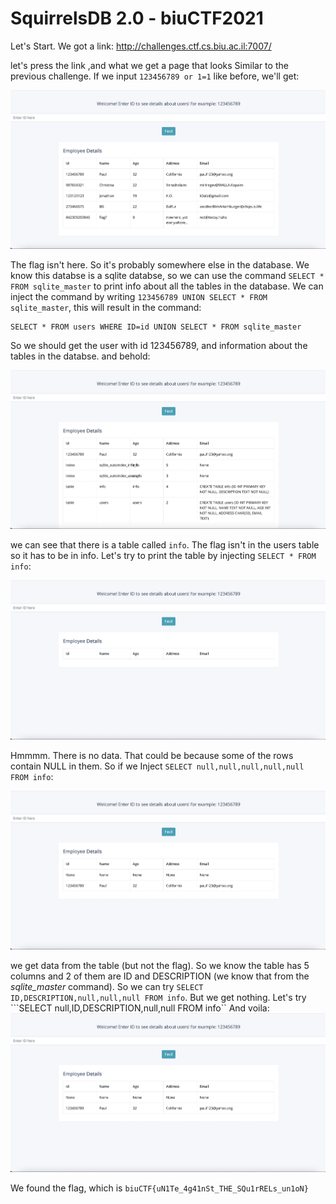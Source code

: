 # SquirrelsDB 2.0 - biuCTF2021

Let's Start. We got a link: http://challenges.ctf.cs.biu.ac.il:7007/

let's press the link ,and what we get a page that looks
Similar to the previous challenge. If we input ```123456789 or 1=1``` like before, we'll get:

![Screenshot](1.png) 

The flag isn't here. So it's probably somewhere else in the database. We know this databse is a sqlite databse, so we 
can use the command ```SELECT * FROM sqlite_master``` to print info about all the tables in the database. 
We can inject the command by writing ```123456789 UNION SELECT * FROM sqlite_master```, this will result in the command:
```
SELECT * FROM users WHERE ID=id UNION SELECT * FROM sqlite_master
```
So we should get the user with id 123456789, and information about the tables in the databse. and behold:

![Screenshot](2.png) 

we can see that there is a table called ```info```. The flag isn't in the users table so it has to be in info.
Let's try to print the table by injecting ```SELECT * FROM info```:

![Screenshot](3.png) 

Hmmmm. There is no data. That could be because some of the rows contain NULL in them.
So if we Inject ```SELECT null,null,null,null,null FROM info```:

![Screenshot](4.png) 

we get data from the table (but not the flag). So we know the table has 5 columns and 2 of them are ID and DESCRIPTION (we know that from the *sqlite_master* command).
So we can try ```SELECT ID,DESCRIPTION,null,null,null FROM info```. But we get nothing. Let's try ```SELECT null,ID,DESCRIPTION,null,null FROM info``
And voila:
![Screenshot](4.png) 

We found the flag, which is ```biuCTF{uN1Te_4g41nSt_THE_SQu1rRELs_un1oN}```

